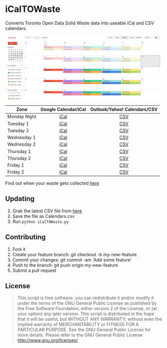 # iCalTOWaste

Converts Toronto Open Data Solid Waste data into useable iCal and CSV calendars.

![Example](AllCals.jpg)

| Zone         |                                               Google Calendar/iCal                                                |                                           Outlook/Yahoo! Calendars/CSV                                           |
| ------------ | :---------------------------------------------------------------------------------------------------------------: | :--------------------------------------------------------------------------------------------------------------: |
| Monday Night | [iCal](https://raw.githubusercontent.com/mtpettyp/iCalTOWaste/master/FinalCalendars/ICSCalendars/MondayNight.ics) | [CSV](https://raw.githubusercontent.com/mtpettyp/iCalTOWaste/master/FinalCalendars/CSVCalendars/MondayNight.csv) |
| Tuesday 1    |  [iCal](https://raw.githubusercontent.com/mtpettyp/iCalTOWaste/master/FinalCalendars/ICSCalendars/Tuesday1.ics)   |  [CSV](https://raw.githubusercontent.com/mtpettyp/iCalTOWaste/master/FinalCalendars/CSVCalendars/Tuesday1.csv)   |
| Tuesday 2    |  [iCal](https://raw.githubusercontent.com/mtpettyp/iCalTOWaste/master/FinalCalendars/ICSCalendars/Tuesday2.ics)   |  [CSV](https://raw.githubusercontent.com/mtpettyp/iCalTOWaste/master/FinalCalendars/CSVCalendars/Tuesday2.csv)   |
| Wednesday 1  | [iCal](https://raw.githubusercontent.com/mtpettyp/iCalTOWaste/master/FinalCalendars/ICSCalendars/Wednesday1.ics)  | [CSV](https://raw.githubusercontent.com/mtpettyp/iCalTOWaste/master/FinalCalendars/CSVCalendars/Wednesday1.csv)  |
| Wednesday 2  | [iCal](https://raw.githubusercontent.com/mtpettyp/iCalTOWaste/master/FinalCalendars/ICSCalendars/Wednesday2.ics)  | [CSV](https://raw.githubusercontent.com/mtpettyp/iCalTOWaste/master/FinalCalendars/CSVCalendars/Wednesday2.csv)  |
| Thursday 1   |  [iCal](https://raw.githubusercontent.com/mtpettyp/iCalTOWaste/master/FinalCalendars/ICSCalendars/Thursday1.ics)  |  [CSV](https://raw.githubusercontent.com/mtpettyp/iCalTOWaste/master/FinalCalendars/CSVCalendars/Thursday1.csv)  |
| Thursday 2   |  [iCal](https://raw.githubusercontent.com/mtpettyp/iCalTOWaste/master/FinalCalendars/ICSCalendars/Thursday2.ics)  |  [CSV](https://raw.githubusercontent.com/mtpettyp/iCalTOWaste/master/FinalCalendars/CSVCalendars/Thursday2.csv)  |
| Friday 1     |   [iCal](https://raw.githubusercontent.com/mtpettyp/iCalTOWaste/master/FinalCalendars/ICSCalendars/Friday1.ics)   |   [CSV](https://raw.githubusercontent.com/mtpettyp/iCalTOWaste/master/FinalCalendars/CSVCalendars/Friday1.csv)   |
| Friday 2     |   [iCal](https://raw.githubusercontent.com/mtpettyp/iCalTOWaste/master/FinalCalendars/ICSCalendars/Friday2.ics)   |   [CSV](https://raw.githubusercontent.com/mtpettyp/iCalTOWaste/master/FinalCalendars/CSVCalendars/Friday2.csv)   |

Find out when your waste gets collected [here](https://www.toronto.ca/services-payments/recycling-organics-garbage/houses/collection-schedule/curbside-collection-maps/)

## Updating

1. Grab the latest CSV file from [here](http://www1.toronto.ca/wps/portal/contentonly?vgnextoid=2ee34b5073cfa310VgnVCM10000071d60f89RCRD&vgnextchannel=bcb6e03bb8d1e310VgnVCM10000071d60f89RCRD)
1. Save the file as Calendars.csv
1. Run `python iCalTOWaste.py`

## Contributing

1. Fork it
1. Create your feature branch: git checkout -b my-new-feature
1. Commit your changes: git commit -am 'Add some feature'
1. Push to the branch: git push origin my-new-feature
1. Submit a pull request

## License

> This script is free software: you can redistribute it and/or modify it under the terms of the GNU General Public License as published by the Free Software Foundation, either version 2 of the License, or (at your option) any later version.
> This script is distributed in the hope that it will be useful, but WITHOUT ANY WARRANTY; without even the implied warranty of MERCHANTABILITY or FITNESS FOR A PARTICULAR PURPOSE. See the GNU General Public License for more details. Please refer to the GNU General Public License http://www.gnu.org/licenses/
